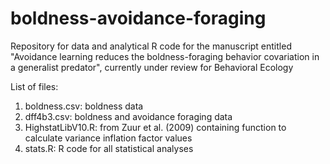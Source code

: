 # boldness-avoidance-foraging
Repository for data and analytical R code for the manuscript entitled "Avoidance learning reduces the boldness-foraging behavior covariation in a generalist predator", currently under review for Behavioral Ecology  

List of files:

1. boldness.csv: boldness data
2. dff4b3.csv: boldness and avoidance foraging data
3. HighstatLibV10.R: from Zuur et al. (2009) containing function to calculate variance inflation factor values
4. stats.R: R code for all statistical analyses 
